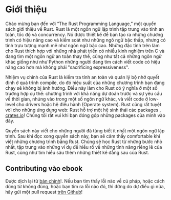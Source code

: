 # Giới thiệu

Chào mừng bạn đến với “The Rust Programming Language,” một quyển sách giới thiệu về Rust.
Rust là một ngôn ngữ lập trình tập trung vào tính an toàn, tốc độ và concurrency.
Nó được thiết kế để bạn tạo ra những chương trình có hiệu năng cao và
kiểm soát như những ngô ngữ bậc thấp, nhưng có tính trựu tượng mạnh mẽ như ngôn ngữ bậc cao.
Những đặc tính trên làm cho Rust thích hợp với những nhà phát triển có nhiều kinh nghiệm trên C
và đang tìm một ngôn ngữ an toàn thay thế, cũng như tất cả những ngôn ngữ khác giống như như Python 
những người đang tìm cách viết code có hiệu năng cao hơn mà không phải "sacrificing expressiveness".

Nhiệm vụ chính của Rust là kiểm tra tính an toàn và quản lý bộ nhớ quyết định ở quá trình compile, 
do đó hiệu suất của những chương trình bạn đang chạy sẽ không bị ảnh hưởng. Điều này 
làm cho Rust có ý nghĩa ở một số trường hợp cụ thế: chương trình với khả năng dự đoán trước và
sự yêu cầu về thời gian, nhúng vào trong một số ngôn ngữ khác, 
và viết code ở low-level cho drivers hoặc hệ điều hành (Operate system). 
Rust cũng rất tuyệt vời cho những ứng dụng web: Rust hỗ trợ một hệ sinh thái các packages
, [crates.io]! Chúng tôi rất vui khi bạn đóng góp những packages của mình vào đây.

[crates.io]: https://crates.io/

Quyển sách này viết cho những người đã từng biết ít nhất một ngôn ngữ lập trình.
Sau khi đọc xong quyển sách này, bạn sẽ cảm thấy comfortable khi viết những chương
trình bằng Rust. Chúng sẽ học Rust từ những bước nhỏ nhất, tập trung vào những ví dụ để hiểu rõ về 
những tính năng riêng lẽ của Rust, cũng như tìm hiểu sâu thêm những thiết kế đằng sau của Rust.

## Contributing vào ebook

Được dịch lại từ [bản chính]!. Nếu bạn tìm thấy lỗi nào về cú pháp, hoặc cách dùng từ không đúng, 
hoặc bạn tìm ra lỗi nào đó, thì đừng do dự điều gì nửa, hãy gửi một pull request [trên Github]!

[bản chính]: https://github.com/rust-lang/book
[trên Github]: https://github.com/hngnaig/rust-lang-book
